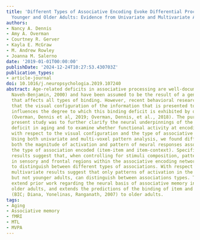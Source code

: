 ```yaml
---
title: 'Different Types of Associative Encoding Evoke Differential Processing in Both
  Younger and Older Adults: Evidence from Univariate and Multivariate Analyses'
authors:
- Nancy A. Dennis
- Amy A. Overman
- Courtney R. Gerver
- Kayla E. McGraw
- M. Andrew Rowley
- Joanna M. Salerno
date: '2019-01-01T00:00:00'
publishDate: '2024-12-24T10:27:53.430703Z'
publication_types:
- article-journal
doi: 10.1016/j.neuropsychologia.2019.107240
abstract: Age-related deficits in associative processing are well-documented (e.g.,
  Naveh-Benjamin, 2000) and have been assumed to be the result of a general deficit
  that affects all types of binding. However, recent behavioral research has indicated
  that the visual configuration of the information that is presented to older adults
  influences the degree to which this binding deficit is exhibited by older adults
  (Overman, Dennis et al, 2019; Overman, Dennis, et al., 2018). The purpose of the
  present study was to further clarify the neural underpinnings of the associative
  deficit in aging and to examine whether functional activity at encoding differs
  with respect to the visual configuration and the type of associative being encoded.
  Using both univariate and multi-voxel pattern analysis, we found differences in
  both the magnitude of activation and pattern of neural responses associated with
  the type of association encoded (item-item and item-context). Specifically, our
  results suggest that, when controlling for stimuli composition, patterns of activation
  in sensory and frontal regions within the associative encoding network are able
  to distinguish between different types of associations. With respect to the MTL,
  multivariate results suggest that only patterns of activation in the PrC in older,
  but not younger adults, can distinguish between associations types. These findings
  extend prior work regarding the neural basis of associative memory in young and
  older adults, and extends the predictions of the binding of item and context model
  (BIC; Diana, Yonelinas, Ranganath, 2007) to older adults.
tags:
- Aging
- Associative memory
- fMRI
- MTL
- MVPA
---
```

